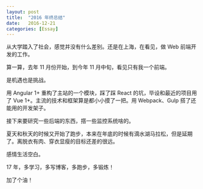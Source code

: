 ```yaml
---
layout: post
title:  "2016 年终总结"
date:   2016-12-21
categories: [Essay]
---
```


从大学踏入了社会，感觉并没有什么差别。还是在上海，在看见，做 Web 前端开发的工作。

算一算，去年 11 月份开始，到今年 11 月中旬，看见只有我一个前端。

是机遇也是挑战。

用 Angular 1+ 重构了主站的一个模块，踩了踩 React 的坑，毕设和最近的项目用了 Vue 1+。主流的技术和框架算是都小小摸了一把。用 Webpack、Gulp 搭了还能用的开发架子。

接下来要研究一些后端的东西，撘一些监控系统啥的。

夏天和秋天的时候又开始了跑步，本来在年底的时候有滴水湖马拉松，但是延期了。离脱衣有肉、穿衣显瘦的目标还差的很远。

感情生活空白。

17 年，多学习，多写博客，多跑步，多锻炼！

加了个油！

